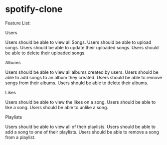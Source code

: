 # spotify-clone

Feature List:

Users 

Users should be able to view all Songs.
Users should be able to upload songs.
Users should be able to update their uploaded songs.
Users should be able to delete their uploaded songs.

Albums

Users should be able to view all albums created by users.
Users should be able to add songs to an album they created.
Users should be able to remove songs from their albums.
Users should be able to delete their albums.

Likes

Users should be able to view the likes on a song.
Users should be able to like a song.
Users should be able to unlike a song.

Playlists

Users should be able to view all of their playlists.
Users should be able to add a song to one of their playlists.
Users should be able to remove a song from a playlist.

